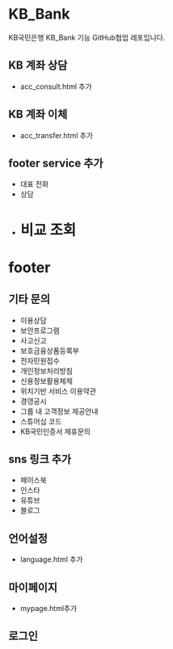 # KB_Bank
KB국민은행 KB_Bank 기능 GitHub협업 레포입니다.

## KB 계좌 상담

- acc_consult.html 추가

## KB 계좌 이체

- acc_transfer.html 추가

## footer service 추가

- 대표 전화
- 상담
- # 비교 조회

# footer

## 기타 문의

- 이용상담
- 보안프로그램
- 사고신고
- 보호금융상품등록부
- 전자민원접수
- 개인정보처리방침
- 신용정보활용체제
- 위치기반 서비스 이용약관
- 경영공시
- 그룹 내 고객정보 제공안내
- 스튜어십 코드
- KB국민인증서 제휴문의

## sns 링크 추가

- 페이스북
- 인스타
- 유튜브
- 블로그

## 언어설정

- language.html 추가

## 마이페이지

- mypage.html추가

## 로그인
